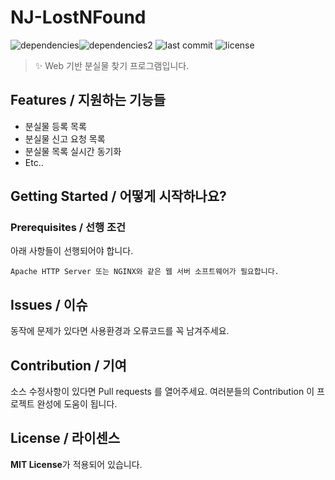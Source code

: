 # NJ-LostNFound
![dependencies](https://img.shields.io/badge/javascript-F7DF1E?style=for-the-badge&logo=javascript&logoColor=black)![dependencies2](https://img.shields.io/badge/jquery-0769AD?style=for-the-badge&logo=jquery&logoColor=white)
![last commit](https://img.shields.io/github/last-commit/NellLucas/NJ-LostNFound/main?color=red&style=for-the-badge) ![license](https://img.shields.io/github/license/NellLucas/NJ-LostNFound?style=for-the-badge)
> ✨ Web 기반 분실물 찾기 프로그램입니다.

## Features / 지원하는 기능들
- 분실물 등록 목록
- 분실물 신고 요청 목록
- 분실물 목록 실시간 동기화
- Etc..

## Getting Started / 어떻게 시작하나요?

### Prerequisites / 선행 조건

아래 사항들이 선행되어야 합니다.

```
Apache HTTP Server 또는 NGINX와 같은 웹 서버 소프트웨어가 필요합니다.
```

## Issues / 이슈

동작에 문제가 있다면 사용환경과 오류코드를 꼭 남겨주세요.

## Contribution / 기여

소스 수정사항이 있다면 Pull requests 를 열어주세요.
여러분들의 Contribution 이 프로젝트 완성에 도움이 됩니다.

## License / 라이센스

**MIT License**가 적용되어 있습니다.
